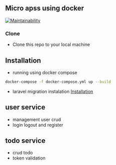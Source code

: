 ## Micro apss using docker

[![Maintainability](https://api.codeclimate.com/v1/badges/889b73a03b9ab8ee2d14/maintainability)](https://codeclimate.com/github/firmanJS/micro-apps/maintainability)

### Clone
- Clone this repo to your local machine

## Installation

- running using docker compose
```sh 
docker-compose -f docker-compose.yml up --build
```
- laravel migration instalation [Installation](https://github.com/firmanJS/micro-apps/blob/master/service/user/README.md)

## user service
- management user crud
- login logout and register

## todo service
- crud todo
- token validation

